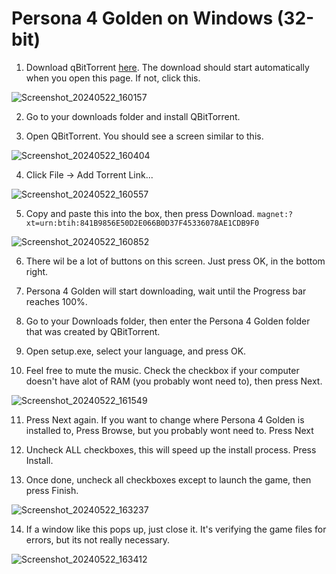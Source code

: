 # Persona 4 Golden on Windows (32-bit)
1. Download qBitTorrent [here](https://www.fosshub.com/qBittorrent.html?dwl=qbittorrent_4.6.4_x64_setup.exe). The download should start automatically when you open this page. If not, click this.

![Screenshot_20240522_160157](https://github.com/verbes4/free-persona-smt/assets/24574201/c7e9995e-1a3f-4f47-a704-59daa76043c0)

2. Go to your downloads folder and install QBitTorrent.

3. Open QBitTorrent. You should see a screen similar to this.

![Screenshot_20240522_160404](https://github.com/verbes4/free-persona-smt/assets/24574201/02dfcce7-42bb-49eb-8c6c-4cdeca63e59e)

4. Click File -> Add Torrent Link... 

![Screenshot_20240522_160557](https://github.com/verbes4/free-persona-smt/assets/24574201/dac966fd-cb9f-4997-b309-ca180f145744)

5. Copy and paste this into the box, then press Download. `magnet:?xt=urn:btih:841B9856E50D2E066B0D37F45336078AE1CDB9F0`

![Screenshot_20240522_160852](https://github.com/verbes4/free-persona-smt/assets/24574201/a398d9bf-4e02-4e86-8276-d8903b352c8c)

6. There wil be a lot of buttons on this screen. Just press OK, in the bottom right.

7. Persona 4 Golden will start downloading, wait until the Progress bar reaches 100%.

8. Go to your Downloads folder, then enter the Persona 4 Golden folder that was created by QBitTorrent.

9. Open setup.exe, select your language, and press OK.

10. Feel free to mute the music. Check the checkbox if your computer doesn't have alot of RAM (you probably wont need to), then press Next.

![Screenshot_20240522_161549](https://github.com/verbes4/free-persona-smt/assets/24574201/375f60fb-18ae-49b4-a988-ef78fcc6f2fb)

11. Press Next again. If you want to change where Persona 4 Golden is installed to, Press Browse, but you probably wont need to. Press Next

12. Uncheck ALL checkboxes, this will speed up the install process. Press Install. 

13. Once done, uncheck all checkboxes except to launch the game, then press Finish.

![Screenshot_20240522_163237](https://github.com/verbes4/free-persona-smt/assets/24574201/189f8337-66d8-47ef-9f23-8f772d4b381a)

14. If a window like this pops up, just close it. It's verifying the game files for errors, but its not really necessary.

![Screenshot_20240522_163412](https://github.com/verbes4/free-persona-smt/assets/24574201/74fb63ff-a399-4cfe-9114-2b72373c82e5)
